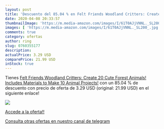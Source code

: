 ```yaml
---
layout: post
title: 'Descuento del 85.04 % en Felt Friends Woodland Critters: Create 2'
date: 2020-04-08 20:33:57
thumbnailImage: 'https://m.media-amazon.com/images/I/61T0AJjVNNL._SL200_.jpg'
images: [ 'https://m.media-amazon.com/images/I/61T0AJjVNNL._SL200_.jpg' ]
comments: true
category: ofertas
author: ring
slug: 0760355177
description:
actualPrice: 3.29 USD
comparePrice: 21.99 USD
inStock: true
---
```


Tienes [Felt Friends Woodland Critters: Create 20 Cute Forest Animals! Includes Materials to Make 10 Animal Projects!](https://www.amazon.com/dp/0760355177/?tag=redken08-20) con un 85.04 % de descuento con precio de oferta de 3.29 USD (original: 21.99 USD) en el siguiente enlace!

[![](https://m.media-amazon.com/images/I/61T0AJjVNNL._SL200_.jpg)](https://www.amazon.com/dp/0760355177/?tag=redken08-20)

[Accede a la oferta!!](https://www.amazon.com/dp/0760355177/?tag=redken08-20)

[Consulta otras ofertas en nuestro canal de telegram](https://t.me/s/ofertas25)
